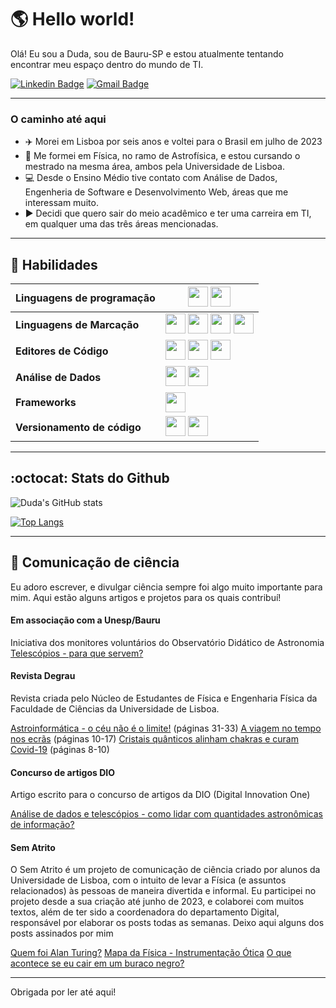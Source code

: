 # :earth_americas: Hello world!

Olá! Eu sou a Duda, sou de Bauru-SP e estou atualmente tentando encontrar meu espaço dentro do mundo de TI. 

[![Linkedin Badge](https://img.shields.io/badge/-mariaeduardapimentel-blue?style=flat&logo=Linkedin&logoColor=white&link=www.linkedin.com/in/maria-eduarda-pimentel-36a4511b5)](www.linkedin.com/in/maria-eduarda-pimentel-36a4511b5) [![Gmail Badge](https://img.shields.io/badge/-eduarda.pimentel001-c14438?style=flat&logo=Gmail&logoColor=white&link=mailto:eduarda.pimentel001@gmail.com)](mailto:jessicalim813@gmail.com)
***
### O caminho até aqui

* :airplane: Morei em Lisboa por seis anos e voltei para o Brasil em julho de 2023
* :milky_way: Me formei em Física, no ramo de Astrofísica, e estou cursando o mestrado na mesma área, ambos pela Universidade de Lisboa.
* :computer: Desde o Ensino Médio tive contato com Análise de Dados, Engenheria de Software e Desenvolvimento Web, áreas que me interessam muito.
* :arrow_forward: Decidi que quero sair do meio acadêmico e ter uma carreira em TI, em qualquer uma das três áreas mencionadas.

***
## :bookmark_tabs: Habilidades


| Linguagens de programação | <img height="32" width="32" src="https://cdn.simpleicons.org/python"/> <img height="32" width="32" src="https://cdn.simpleicons.org/javascript"/> |
| ----------- | ----------- |
| **Linguagens de Marcação**| <img height="32" width="32" src="https://cdn.simpleicons.org/html5"/>  <img height="32" width="32" src="https://cdn.simpleicons.org/css3"/> <img height="32" width="32" src="https://cdn.simpleicons.org/markdown"/> <img height="32" width="32" src="https://cdn.simpleicons.org/latex"/> |
| **Editores de Código**  | <img height="32" width="32" src="https://cdn.simpleicons.org/visualstudiocode"/>  <img height="32" width="32" src="https://cdn.simpleicons.org/pycharm"/> <img height="32" width="32" src="https://cdn.simpleicons.org/codepen"/> |
| **Análise de Dados**| <img height="32" width="32" src="https://cdn.simpleicons.org/microsoftexcel"/> <img height="32" width="32" src="https://cdn.simpleicons.org/powerbi"/>|
|**Frameworks**|<img height="32" width="32" src="https://cdn.simpleicons.org/bootstrap"/> |
| **Versionamento de código** |<img height="32" width="32" src="https://cdn.simpleicons.org/git"/> <img height="32" width="32" src="https://cdn.simpleicons.org/github"/> |
***
## :octocat: Stats do Github
![Duda's GitHub stats](https://github-readme-stats.vercel.app/api?username=eduarda-pimentel&show_icons=true&theme=dracula)

[![Top Langs](https://github-readme-stats.vercel.app/api/top-langs/?username=eduarda-pimentel&theme=dracula)](https://github.com/anuraghazra/github-readme-stats)

***
## :telescope: Comunicação de ciência

Eu adoro escrever, e divulgar ciência sempre foi algo muito importante para mim. Aqui estão alguns artigos e projetos para os quais contribuí!

#### Em associação com a Unesp/Bauru
Iniciativa dos monitores voluntários do Observatório Didático de Astronomia
[Telescópios - para que servem?](https://www.fc.unesp.br/#!/observatorio/noticias/v/id::10183/telescopios) 

#### Revista Degrau
Revista criada pelo Núcleo de Estudantes de Física e Engenharia Física da Faculdade de Ciências da Universidade de Lisboa.

[Astroinformática - o céu não é o limite!](https://www.yumpu.com/pt/document/read/67888350/d-grau-3-edicao) (páginas 31-33)
[A viagem no tempo nos ecrãs](https://www.yumpu.com/pt/document/read/65910405/d-grau-2-edicao) (páginas 10-17)
[Cristais quânticos alinham chakras e curam Covid-19](https://www.yumpu.com/pt/document/read/64309696/d-grau-1-edicao) (páginas 8-10)

#### Concurso de artigos DIO
Artigo escrito para o concurso de artigos da DIO (Digital Innovation One)

[Análise de dados e telescópios - como lidar com quantidades astronômicas de informação?
](https://web.dio.me/articles/analise-de-dados-e-telescopios-como-lidar-com-quantidades-astronomicas-de-informacao?back=%2Farticles&page=1&order=oldest)

#### Sem Atrito
O Sem Atrito é um projeto de comunicação de ciência criado por alunos da Universidade de Lisboa, com o intuito de levar a Física (e assuntos relacionados) às pessoas de maneira divertida e informal. Eu participei no projeto desde a sua criação até junho de 2023, e colaborei com muitos textos, além de ter sido a coordenadora do departamento Digital, responsável por elaborar os posts todas as semanas. Deixo aqui alguns dos posts assinados por mim

[Quem foi Alan Turing?](https://www.instagram.com/p/CtMMWHdqz79/)
[Mapa da Física - Instrumentação Ótica](https://www.instagram.com/p/Cs57IhOvFB5/)
[O que acontece se eu cair em um buraco negro?](https://www.instagram.com/p/CqdUgZQooWY/)

****
Obrigada por ler até aqui!